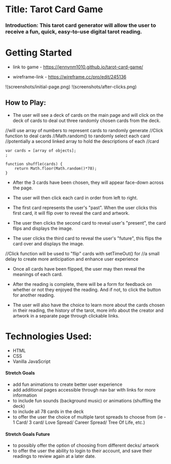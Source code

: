 # Title: Tarot Card Game

### Introduction: This tarot card generator will allow the user to receive a fun, quick, easy-to-use digital tarot reading.

# Getting Started
 * link to game - https://jennynm1010.github.io/tarot-card-game/

* wireframe-link - https://wireframe.cc/pro/edit/245136

!(screenshots/initial-page.png)
!(screenshots/after-clicks.png)


## How to Play: 
* The user will see a deck of cards on the main page and will click on the deck of cards to deal out three randomly chosen cards from the deck. 

//will use array of numbers to represent cards to randomly generate 
//Click function to deal cards
//Math.random() to randomly select each card
//potentially a second linked array to hold the descriptions of each 
//card

```
var cards = [array of objects];
;
```

```
function shuffle(cards) {
    return Math.floor(Math.random()*78);
}
```


* After the 3 cards have been chosen, they will appear face-down across the page. 

* The user will then click each card in order from left to right. 

* The first card represents the user's "past". When the user clicks this first card, it will flip over to reveal the card and artwork. 

* The user then clicks the second card to reveal user's "present", the card flips and displays the image. 

* The user clicks the third card to reveal the user's "future", this flips the card over and displays the image.

//Click function will be used to "flip" cards with setTimeOut() for 
//a small delay to create more anticipation and enhance user experience

* Once all cards have been flipped, the user may then reveal the meanings of each card. 

* After the reading is complete, there will be a form for feedback on whether or not they enjoyed the reading. And if not, to click the button for another reading. 

* The user will also have the choice to learn more about the cards chosen in their reading, the history of the tarot, more info about the creator and artwork in a separate page through clickable links.

# Technologies Used: 
* HTML
* CSS
* Vanilla JavaScript


#### Stretch Goals

* add fun animations to create better user experience
* add additional pages accessible through nav bar with links for more information
* to include fun sounds (background music) or animations (shuffling the deck)
* to include all 78 cards in the deck
* to offer the user the choice of multiple tarot spreads to choose from (ie - 1 Card/ 3 card/ Love Spread/ Career Spread/ Tree Of Life, etc.)

#### Stretch Goals Future

* to possibly offer the option of choosing from different decks/ artwork
* to offer the user the ability to login to their account, and save their readings to review again at a later date.
